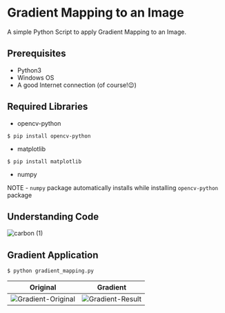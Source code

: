 # Gradient Mapping to an Image

A simple Python Script to apply Gradient Mapping to an Image.

## Prerequisites

- Python3
- Windows OS
- A good Internet connection (of course!😉)

## Required Libraries

- opencv-python

```
$ pip install opencv-python
```

- matplotlib

```
$ pip install matplotlib
```

- numpy

NOTE - `numpy` package automatically installs while installing `opencv-python` package

## Understanding Code

![carbon (1)](https://user-images.githubusercontent.com/44089458/88452536-342fc080-ce7d-11ea-9646-d7f7375c79ed.png)

## Gradient Application

```
$ python gradient_mapping.py
```

|Original|Gradient|
|---|---|
|![Gradient-Original](https://user-images.githubusercontent.com/44089458/88452087-70612200-ce79-11ea-98c3-a14d6370e9ee.jpg)|![Gradient-Result](https://snipboard.io/j8EF13.jpg)|